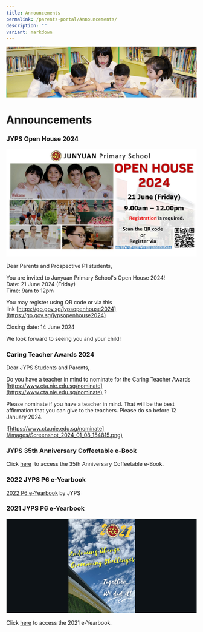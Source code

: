 ```yaml
---
title: Announcements
permalink: /parents-portal/Announcements/
description: ""
variant: markdown
---
```

![](/images/banner.gif)

Announcements
=============

### **JYPS Open House 2024**&nbsp;

![](/images/2024_JYPS_Open_House_Registration_Poster.jpg)

Dear Parents and Prospective P1 students, 

You are invited to Junyuan Primary School's Open House 2024! <br>
Date: 21 June 2024 (Friday) <br>
Time: 9am to 12pm

You may register using QR code or via this link&nbsp;[https://go.gov.sg/jypsopenhouse2024](https://go.gov.sg/jypsopenhouse2024)

Closing date: 14 June 2024 

We look forward to seeing you and your child!


### **Caring Teacher Awards 2024**&nbsp;

Dear JYPS Students and Parents,

Do you have a teacher in mind to nominate for the Caring Teacher Awards
[https://www.cta.nie.edu.sg/nominate](https://www.cta.nie.edu.sg/nominate) ?

Please nominate if you have a teacher in mind. That will be the best affirmation that you can give to the teachers. Please do so before 12 January 2024.

![https://www.cta.nie.edu.sg/nominate](/images/Screenshot_2024_01_08_154815.png)


### **JYPS 35th Anniversary Coffeetable e-Book**&nbsp;

Click [here](https://drive.google.com/file/d/1gkwvfmR3U4kQIjAPnKtO4IKkWfjHOHoo/view?usp=sharing) &nbsp;to access the 35th Anniversary Coffeetable e-Book.



### **2022 JYPS P6 e-Yearbook**

[2022 P6 e-Yearbook](https://www.canva.com/design/DAFOt12c6WA/view?utm_content=DAFOt12c6WA&amp;utm_campaign=designshare&amp;utm_medium=embeds&amp;utm_source=link)&nbsp;by JYPS



### **2021 JYPS P6 e-Yearbook**

![](/images/e-Yearbook.png)

Click&nbsp;[here](https://www.canva.com/design/DAEu_gv4qZU/hFl6yglvn0V-1p86CFmK8g/view)&nbsp;to access the 2021 e-Yearbook.